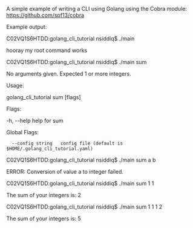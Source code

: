 A simple example of writing a CLI using Golang using the Cobra module: https://github.com/spf13/cobra

Example output:

C02VQ1S6HTDD:golang_cli_tutorial nsiddiq$ ./main

hooray my root command works

C02VQ1S6HTDD:golang_cli_tutorial nsiddiq$ ./main sum

No arguments given. Expected 1 or more integers.

Usage:

  golang_cli_tutorial sum [flags]


Flags:

  -h, --help   help for sum


Global Flags:

      --config string   config file (default is $HOME/.golang_cli_tutorial.yaml)

C02VQ1S6HTDD:golang_cli_tutorial nsiddiq$ ./main sum a b

ERROR: Conversion of value a to integer failed.

C02VQ1S6HTDD:golang_cli_tutorial nsiddiq$ ./main sum 1 1

The sum of your integers is: 2

C02VQ1S6HTDD:golang_cli_tutorial nsiddiq$ ./main sum 1 1 1 2

The sum of your integers is: 5
